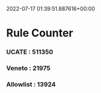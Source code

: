2022-07-17 01:39:51.887616+00:00
# Rule Counter 
 ### UCATE : 511350

 ### Veneto : 21975

 ### Allowlist : 13924